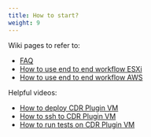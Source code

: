 ```yaml
---
title: How to start?
weight: 9
---
```



Wiki pages to refer to: 
- [FAQ](https://github.com/filetrust/cdr-plugin-folder-to-folder/blob/develop/website/content/docs/7.%20FAQ.md)
- [How to use end to end workflow ESXi](https://github.com/filetrust/cdr-plugin-folder-to-folder/blob/develop/website/content/docs/4.%20How%20to%20use%20end%20to%20end%20workflow%20ESXi.md)
- [How to use end to end workflow AWS](https://github.com/filetrust/cdr-plugin-folder-to-folder/blob/develop/website/content/docs/5.%20How%20to%20use%20end%20to%20end%20workflow%20in%20AWS.md)

Helpful videos:
- [How to deploy CDR Plugin VM](https://www.loom.com/share/ab2b8904104843c5af424484c57a380a)
- [How to ssh to CDR Plugin VM](https://www.loom.com/share/ab2b8904104843c5af424484c57a380a)
- [How to run tests on CDR Plugin VM](https://www.youtube.com/watch?v=VVLtm7BAK9A&ab_channel=GlasswallEngineering)
